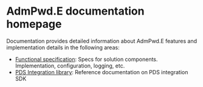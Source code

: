# AdmPwd.E documentation homepage
Documentation provides detailed information about AdmPwd.E features and implementation details in the following areas:
* [Functional specification](articles/Specification.md): Specs for solution components. Implementation, configuration, logging, etc.
* [PDS Integration library](api/index.md): Reference documentation on PDS integration SDK

